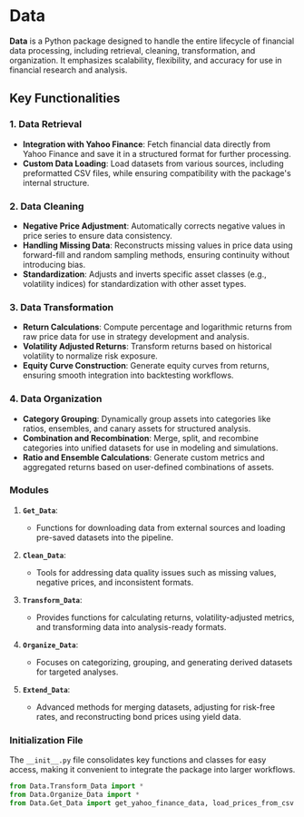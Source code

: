 
# Data

**Data** is a Python package designed to handle the entire lifecycle of financial data processing, including retrieval, cleaning, transformation, and organization. It emphasizes scalability, flexibility, and accuracy for use in financial research and analysis.

## Key Functionalities

### 1. Data Retrieval
- **Integration with Yahoo Finance**: Fetch financial data directly from Yahoo Finance and save it in a structured format for further processing.
- **Custom Data Loading**: Load datasets from various sources, including preformatted CSV files, while ensuring compatibility with the package's internal structure.

### 2. Data Cleaning
- **Negative Price Adjustment**: Automatically corrects negative values in price series to ensure data consistency.
- **Handling Missing Data**: Reconstructs missing values in price data using forward-fill and random sampling methods, ensuring continuity without introducing bias.
- **Standardization**: Adjusts and inverts specific asset classes (e.g., volatility indices) for standardization with other asset types.

### 3. Data Transformation
- **Return Calculations**: Compute percentage and logarithmic returns from raw price data for use in strategy development and analysis.
- **Volatility Adjusted Returns**: Transform returns based on historical volatility to normalize risk exposure.
- **Equity Curve Construction**: Generate equity curves from returns, ensuring smooth integration into backtesting workflows.

### 4. Data Organization
- **Category Grouping**: Dynamically group assets into categories like ratios, ensembles, and canary assets for structured analysis.
- **Combination and Recombination**: Merge, split, and recombine categories into unified datasets for use in modeling and simulations.
- **Ratio and Ensemble Calculations**: Generate custom metrics and aggregated returns based on user-defined combinations of assets.

### Modules

1. **`Get_Data`**:
   - Functions for downloading data from external sources and loading pre-saved datasets into the pipeline.

2. **`Clean_Data`**:
   - Tools for addressing data quality issues such as missing values, negative prices, and inconsistent formats.

3. **`Transform_Data`**:
   - Provides functions for calculating returns, volatility-adjusted metrics, and transforming data into analysis-ready formats.

4. **`Organize_Data`**:
   - Focuses on categorizing, grouping, and generating derived datasets for targeted analyses.

5. **`Extend_Data`**:
   - Advanced methods for merging datasets, adjusting for risk-free rates, and reconstructing bond prices using yield data.

### Initialization File

The `__init__.py` file consolidates key functions and classes for easy access, making it convenient to integrate the package into larger workflows.

```python
from Data.Transform_Data import *
from Data.Organize_Data import *
from Data.Get_Data import get_yahoo_finance_data, load_prices_from_csv
```
